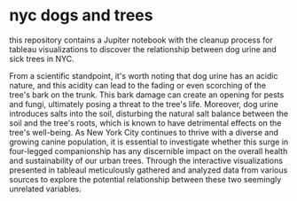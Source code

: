 # nyc dogs and trees
this repository contains a Jupiter notebook with the cleanup process for tableau visualizations to discover the relationship between dog urine and sick trees in NYC.

From a scientific standpoint, it's worth noting that dog urine has an acidic nature, and this acidity can lead to the fading or even scorching of the tree's bark on the trunk. This bark damage can create an opening for pests and fungi, ultimately posing a threat to the tree's life. Moreover, dog urine introduces salts into the soil, disturbing the natural salt balance between the soil and the tree's roots, which is known to have detrimental effects on the tree's well-being.
As New York City continues to thrive with a diverse and growing canine population, it is essential to investigate whether this surge in four-legged companionship has any discernible impact on the overall health and sustainability of our urban trees. Through the interactive visualizations presented in tableauI meticulously gathered and analyzed data from various sources to explore the potential relationship between these two seemingly unrelated variables.
